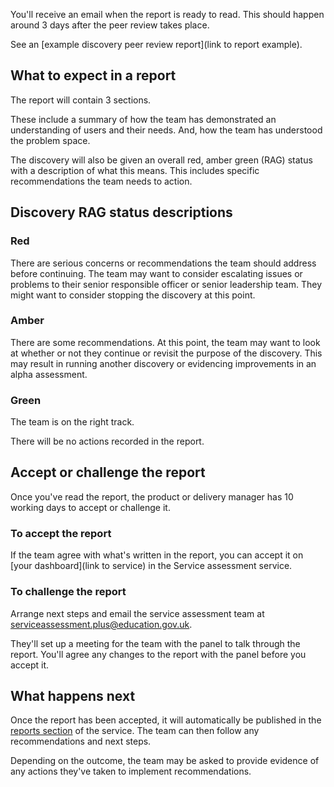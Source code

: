 You'll receive an email when the report is ready to read. This should happen around 3 days after the peer review takes place.

See an [example discovery peer review report](link to report example).

## What to expect in a report
The report will contain 3 sections.

These include a summary of how the team has demonstrated an understanding of users and their needs. And, how the team has understood the problem space.

The discovery will also be given an overall red, amber green (RAG) status with a description of what this means. This includes specific recommendations the team needs to action.

## Discovery RAG status descriptions

### Red
There are serious concerns or recommendations the team should address before continuing. The team may want to consider escalating issues or problems to their senior responsible officer or senior leadership team. They might want to consider stopping the discovery at this point.

### Amber
There are some recommendations. At this point, the team may want to look at whether or not they continue or revisit the purpose of the discovery. This may result in running another discovery or evidencing improvements in an alpha assessment.

### Green
The team is on the right track.

There will be no actions recorded in the report. 

## Accept or challenge the report
Once you've read the report, the product or delivery manager has 10 working days to accept or challenge it.

### To accept the report
If the team agree with what's written in the report, you can accept it on [your dashboard](link to service) in the Service assessment service.

### To challenge the report
Arrange next steps and email the service assessment team at [serviceassessment.plus@education.gov.uk](mailto:serviceassessment.plus@education.gov.uk). 

They'll set up a meeting for the team with the panel to talk through the report. You'll agree any changes to the report with the panel before you accept it.

## What happens next
Once the report has been accepted, it will automatically be published in the [reports section](/reports/) of the service. The team can then follow any recommendations and next steps. 

Depending on the outcome, the team may be asked to provide evidence of any actions they've taken to implement recommendations.
